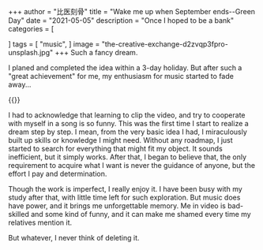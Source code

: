 +++
author = "比医刻骨"
title = "Wake me up when September ends--Green Day"
date = "2021-05-05"
description = "Once I hoped to be a bank"
categories = [
    
]
tags = [
    "music",
]
image = "the-creative-exchange-d2zvqp3fpro-unsplash.jpg"
+++
Such a fancy dream. 

I planed and completed the idea within a 3-day holiday. But after such a "great achievement" for me, my enthusiasm for music started to fade away...

{{<bilibili BV1TK4y1A7tk>}}

I had to acknowledge that learning to clip the video, and try to cooperate with myself in a song is so funny. This was the first time I start to realize a dream step by step. I mean, from the very basic idea I had, I miraculously built up skills or knowledge I might need. Without any roadmap, I just started to search for everything that might fit my object. It  sounds inefficient, but it simply works. After that, I began to believe that, the only requirement to acquire what I want is never the guidance of anyone, but the effort I pay and determination.

Though the work is imperfect, I really enjoy it. I have been busy with my study after that, with little time left for such exploration. But music does have power, and it brings me unforgettable memory. Me in video is bad-skilled and some kind of funny, and it can make me shamed every time my relatives mention it. 



But whatever, I never think of deleting it.